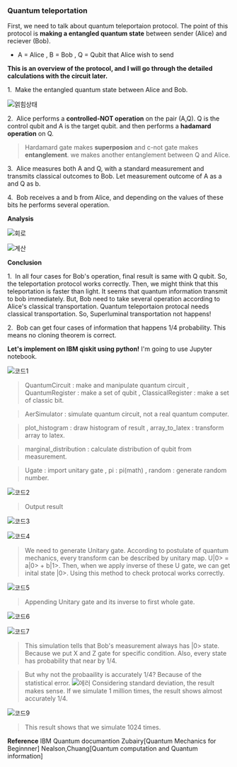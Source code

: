 ### Quantum teleportation

First, we need to talk about quantum teleportaion protocol.
The point of this protocol is **making a entangled quantum state** between 
sender (Alice) and reciever (Bob).

* A = Alice , B = Bob , Q = Qubit that Alice wish to send

**This is an overview of the protocol, and I will go through the detailed calculations with the circuit later.**

1.&nbsp; Make the entangled quantum state between Alice and Bob.

![얽힘상태](img/QT/entangled.png)

2.&nbsp; Alice performs a **controlled-NOT operation** on the pair (A,Q). Q is the control qubit and A is the target qubit. and then performs a **hadamard operation** on Q.

> Hardamard gate makes **superposion** and c-not gate makes **entanglement**.
we makes another entanglement between Q and Alice.

3.&nbsp; Alice measures both A and Q, with a standard measurement and transmits classical outcomes to Bob. Let measurement outcome of A as a and Q as b.

4.&nbsp; Bob receives a and b from Alice, and depending on the values of these bits he performs several operation.


**Analysis**

![회로](img/QT/QTcircuit.png)

![계산](img/QT/QTcal.png)

**Conclusion**

1.&nbsp; In all four cases for Bob's operation, final result is same with Q qubit.
So, the teleportation protocol works correctly. Then, we might think that this teleportation is faster than light. It seems that quantum information transmit to bob immediately. But, Bob need to take several operation according to Alice's classical transportation. Quantum teleportaion protocal needs classical transportation. So, Superluminal transportation not happens!

2.&nbsp; Bob can get four cases of information that happens 1/4 probability. This means no cloning theorem is correct.


**Let's implement on IBM qiskit using python!**
I'm going to use Jupyter notebook.

![코드1](img/QT/code1.png)

> QuantumCircuit : make and manipulate quantum circuit , QuantumRegister : make a set of qubit , ClassicalRegister : make a set of classic bit.

> AerSimulator : simulate quantum circuit, not a real quantum computer.

> plot_histogram : draw histogram of result , array_to_latex : transform array to latex.

> marginal_distribution : calculate distribution of qubit from measurement.

> Ugate : import unitary gate , pi : pi(math) , random : generate random number.

![코드2](img/QT/code2.png)

> Output result

![코드3](img/QT/code3.png)

![코드4](img/QT/code4.png)

> We need to generate Unitary gate. According to postulate of quantum mechanics, every transform can be described by unitary map. U|0> = a|0> + b|1>. Then, when we apply inverse of these U gate, we can get inital state |0>. Using this method to check protocal works correctly.

![코드5](img/QT/code5.png)

> Appending Unitary gate and its inverse to first whole gate.

![코드6](img/QT/code6.png)

![코드7](img/QT/code7.png)

> This simulation tells that Bob's measurement always has |0> state. Because we put X and Z gate for specific condition. Also, every state has probability that near by 1/4.

> But why not the probaaility is accurately 1/4? Because of the statistical error.
![에러](img/QT/error.png)
Considering standard deviation, the result makes sense. If we simulate 1 million times, the result shows almost accurately 1/4.

![코드9](img/QT/code9.png)

> This result shows that we simulate 1024 times.


**Reference**
IBM Quantum documantion
Zubairy[Quantum Mechanics for Beginnner]
Nealson,Chuang[Quantum computation and Quantum information]

